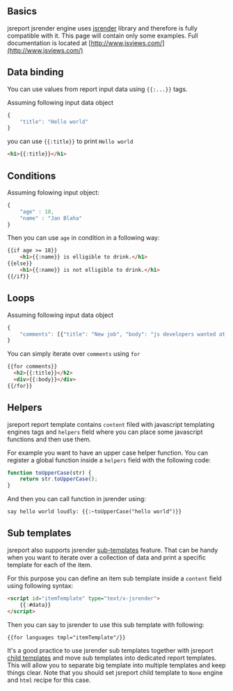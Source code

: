 

## Basics

jsreport jsrender engine uses [jsrender](http://www.jsviews.com/) library and therefore is fully compatible with it. This page will contain only some examples. Full documentation is located at [http://www.jsviews.com/](http://www.jsviews.com/)

## Data binding

You can use values from report input data using `{{:...}}` tags.

Assuming following input data object
```js
{
    "title": "Hello world"
}
```

you can use `{{:title}}` to print `Hello world`

```html
<h1>{{:title}}</h1>
```

## Conditions

Assuming folowing input object:
```js
{
    "age" : 18,
    "name" : "Jan Blaha"
}
```

Then you can use `age` in condition in a following way:

```html
{{if age >= 18}}
    <h1>{{:name}} is elligible to drink.</h1>
{{else}}
    <h1>{{:name}} is not elligible to drink.</h1>
{{/if}}
```

## Loops

Assuming following input data object
```js
{
    "comments": [{"title": "New job", "body": "js developers wanted at... " }]
}
```

You can simply iterate over `comments` using `for`

```html
{{for comments}}
  <h2>{{:title}}</h2>
  <div>{{:body}}</div>
{{/for}}
```

## Helpers

jsreport report template contains `content` filed with javascript templating engines tags and `helpers` field where you can place some javascript functions and then use them.

For example you want to have an upper case helper function. You can register a global function inside a `helpers` field with the following code:

```javascript
function toUpperCase(str) {
    return str.toUpperCase();
}
```

And then you can call function in jsrender using:
```html
say hello world loudly: {{:~toUpperCase("hello world")}}
```

## Sub templates
jsreport also supports jsrender [sub-templates](http://www.jsviews.com/#samples/jsr/composition/sub-templates) feature. That can be handy when you want to iterate over a collection of data and print a specific template for each of the item.

For this purpose you can define an item sub template inside a `content` field using following syntax:

```html
<script id="itemTemplate" type="text/x-jsrender">
    {{:#data}}
</script>
```

Then you can say to jsrender to use this sub template with following:

```html
{{for languages tmpl="itemTemplate"/}}
```

It's a good practice to use jsrender sub templates together with jsreport [child templates](https://jsreport.net/learn/child-templates) and move sub templates into dedicated report templates. This will allow you to separate big template into multiple templates and keep things clear. Note that you should set jsreport child template to `None` engine and `html` recipe for this case.
